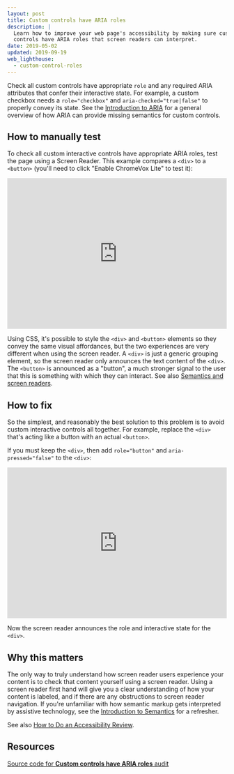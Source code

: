 ```yaml
---
layout: post
title: Custom controls have ARIA roles
description: |
  Learn how to improve your web page's accessibility by making sure custom
  controls have ARIA roles that screen readers can interpret.
date: 2019-05-02
updated: 2019-09-19
web_lighthouse:
  - custom-control-roles
---
```


Check all custom controls have appropriate `role` and
any required ARIA attributes that confer their interactive state.
For example, a custom checkbox needs a `role="checkbox"` and
`aria-checked="true|false"` to properly convey its state.
See the [Introduction to ARIA](https://developers.google.com/web/fundamentals/accessibility/semantics-aria/)
for a general overview of how ARIA can provide missing semantics for custom controls.

## How to manually test

To check all custom interactive controls have appropriate ARIA roles,
test the page using a Screen Reader.
This example compares a `<div>` to a `<button>`
(you'll need to click "Enable ChromeVox Lite" to test it):

<div class="glitch-embed-wrap" style="height: 346px; width: 100%;">
  <iframe
    src="https://glitch.com/embed/#!/embed/div-vs-button?path=example.html&previewSize=100&attributionHidden=true"
    alt="div-vs-button on Glitch"
    style="height: 100%; width: 100%; border: 0;">
  </iframe>
</div>

Using CSS, it's possible
to style the `<div>` and `<button>` elements so they convey the same visual affordances,
but the two experiences are very different when using the screen reader.
A `<div>` is just a generic grouping element,
so the screen reader only announces the text content of the `<div>`.
The `<button>` is announced as a "button",
a much stronger signal to the user that this is something with which they can interact.
See also [Semantics and screen readers](/semantics-and-screen-readers).

## How to fix

So the simplest,
and reasonably the best solution to this problem
is to avoid custom interactive controls all together.
For example, replace the `<div>` that's acting like a button
with an actual `<button>`.

If you must keep the `<div>`,
then add `role="button"` and `aria-pressed="false"` to the `<div>`:

<div class="glitch-embed-wrap" style="height: 346px; width: 100%;">
  <iframe
    src="https://glitch.com/embed/#!/embed/gorgeous-raven?path=example.html:13:39"
    alt="div-vs-button on Glitch with role and ARIA attribute"
    style="height: 100%; width: 100%; border: 0;">
  </iframe>
</div>

Now the screen reader announces the role and interactive state for the `<div>`.

## Why this matters

The only way to truly understand how screen reader users experience your content
is to check that content yourself using a screen reader.
Using a screen reader first hand will give you a clear understanding
of how your content is labeled, and if there are any obstructions to screen reader navigation.
If you're unfamiliar with how semantic markup gets interpreted by assistive technology,
see the [Introduction to Semantics](https://developers.google.com/web/fundamentals/accessibility/semantics-builtin/) for a refresher.

See also [How to Do an Accessibility Review](https://developers.google.com/web/fundamentals/accessibility/how-to-review#try_it_with_a_screen_reader).

## Resources

[Source code for **Custom controls have ARIA roles** audit](https://github.com/GoogleChrome/lighthouse/blob/master/lighthouse-core/audits/accessibility/manual/custom-controls-roles.js)
